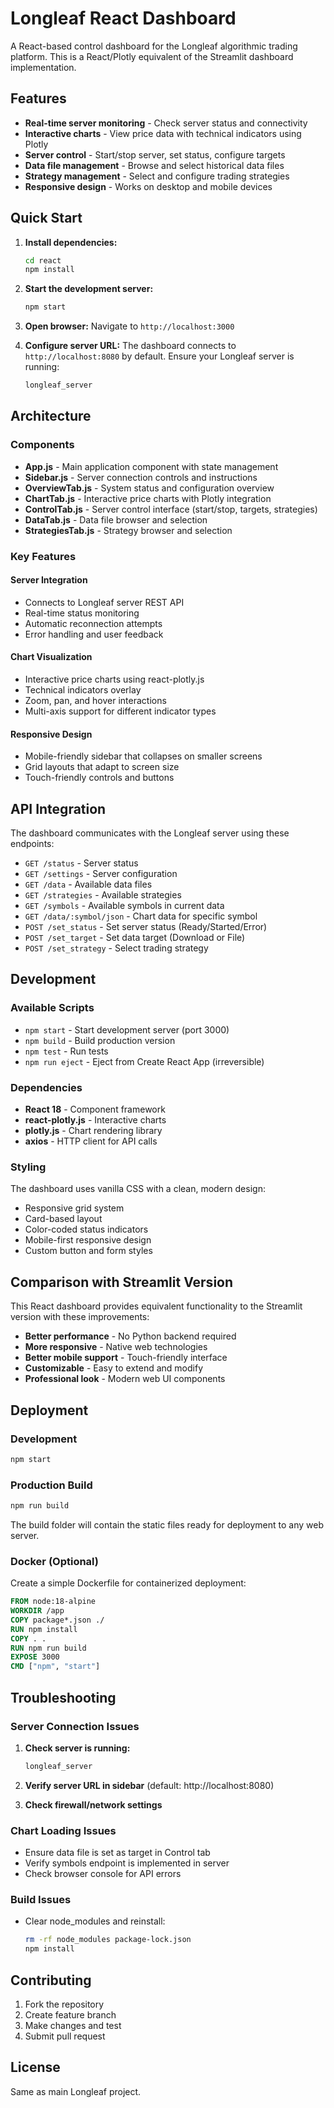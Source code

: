 # Longleaf React Dashboard

A React-based control dashboard for the Longleaf algorithmic trading platform. This is a React/Plotly equivalent of the Streamlit dashboard implementation.

## Features

- **Real-time server monitoring** - Check server status and connectivity
- **Interactive charts** - View price data with technical indicators using Plotly
- **Server control** - Start/stop server, set status, configure targets
- **Data file management** - Browse and select historical data files
- **Strategy management** - Select and configure trading strategies
- **Responsive design** - Works on desktop and mobile devices

## Quick Start

1. **Install dependencies:**
   ```bash
   cd react
   npm install
   ```

2. **Start the development server:**
   ```bash
   npm start
   ```

3. **Open browser:**
   Navigate to `http://localhost:3000`

4. **Configure server URL:**
   The dashboard connects to `http://localhost:8080` by default. Ensure your Longleaf server is running:
   ```bash
   longleaf_server
   ```

## Architecture

### Components

- **App.js** - Main application component with state management
- **Sidebar.js** - Server connection controls and instructions
- **OverviewTab.js** - System status and configuration overview
- **ChartTab.js** - Interactive price charts with Plotly integration
- **ControlTab.js** - Server control interface (start/stop, targets, strategies)
- **DataTab.js** - Data file browser and selection
- **StrategiesTab.js** - Strategy browser and selection

### Key Features

#### Server Integration
- Connects to Longleaf server REST API
- Real-time status monitoring
- Automatic reconnection attempts
- Error handling and user feedback

#### Chart Visualization
- Interactive price charts using react-plotly.js
- Technical indicators overlay
- Zoom, pan, and hover interactions
- Multi-axis support for different indicator types

#### Responsive Design
- Mobile-friendly sidebar that collapses on smaller screens
- Grid layouts that adapt to screen size
- Touch-friendly controls and buttons

## API Integration

The dashboard communicates with the Longleaf server using these endpoints:

- `GET /status` - Server status
- `GET /settings` - Server configuration
- `GET /data` - Available data files
- `GET /strategies` - Available strategies  
- `GET /symbols` - Available symbols in current data
- `GET /data/:symbol/json` - Chart data for specific symbol
- `POST /set_status` - Set server status (Ready/Started/Error)
- `POST /set_target` - Set data target (Download or File)
- `POST /set_strategy` - Select trading strategy

## Development

### Available Scripts

- `npm start` - Start development server (port 3000)
- `npm build` - Build production version
- `npm test` - Run tests
- `npm run eject` - Eject from Create React App (irreversible)

### Dependencies

- **React 18** - Component framework
- **react-plotly.js** - Interactive charts
- **plotly.js** - Chart rendering library  
- **axios** - HTTP client for API calls

### Styling

The dashboard uses vanilla CSS with a clean, modern design:
- Responsive grid system
- Card-based layout
- Color-coded status indicators
- Mobile-first responsive design
- Custom button and form styles

## Comparison with Streamlit Version

This React dashboard provides equivalent functionality to the Streamlit version with these improvements:

- **Better performance** - No Python backend required
- **More responsive** - Native web technologies
- **Better mobile support** - Touch-friendly interface
- **Customizable** - Easy to extend and modify
- **Professional look** - Modern web UI components

## Deployment

### Development
```bash
npm start
```

### Production Build
```bash
npm run build
```

The build folder will contain the static files ready for deployment to any web server.

### Docker (Optional)

Create a simple Dockerfile for containerized deployment:

```dockerfile
FROM node:18-alpine
WORKDIR /app
COPY package*.json ./
RUN npm install
COPY . .
RUN npm run build
EXPOSE 3000
CMD ["npm", "start"]
```

## Troubleshooting

### Server Connection Issues

1. **Check server is running:**
   ```bash
   longleaf_server
   ```

2. **Verify server URL in sidebar** (default: http://localhost:8080)

3. **Check firewall/network settings**

### Chart Loading Issues

- Ensure data file is set as target in Control tab
- Verify symbols endpoint is implemented in server
- Check browser console for API errors

### Build Issues

- Clear node_modules and reinstall:
  ```bash
  rm -rf node_modules package-lock.json
  npm install
  ```

## Contributing

1. Fork the repository
2. Create feature branch
3. Make changes and test
4. Submit pull request

## License

Same as main Longleaf project.